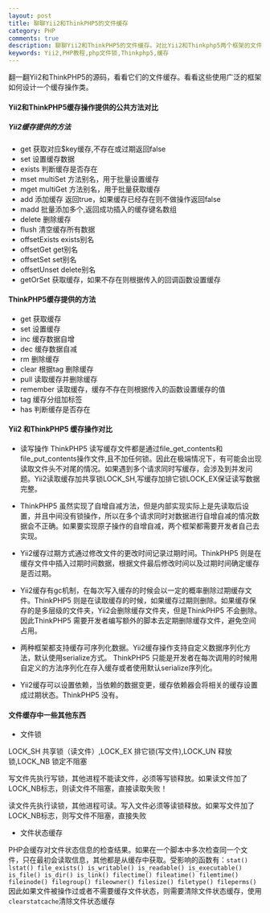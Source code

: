 ```yaml
---
layout: post
title: 聊聊Yii2和ThinkPHP5的文件缓存
category: PHP
comments: true
description: 聊聊Yii2和ThinkPHP5的文件缓存。对比Yii2和Thinkphp5两个框架的文件缓存操作。
keywords: Yii2,PHP教程,php文件锁,Thinkphp5,缓存
---
```



翻一翻Yii2和ThinkPHP5的源码，看看它们的文件缓存。看看这些使用广泛的框架如何设计一个缓存操作类。

#### Yii2和ThinkPHP5缓存操作提供的公共方法对比

##### Yii2缓存提供的方法
*	get  			获取对应$key缓存,不存在或过期返回false
*	set  			设置缓存数据
*	exists 			判断缓存是否存在
*	mset   			multiSet 方法别名，用于批量设置缓存
*	mget  			multiGet 方法别名，用于批量获取缓存
*	add   			添加缓存 返回true，如果缓存已经存在则不做操作返回false
*	madd  			批量添加多个,返回成功插入的缓存键名数组
*	delete			删除缓存
*	flush			清空缓存所有数据
*	offsetExists	exists别名
*	offsetGet		get别名
*	offsetSet 	 	set别名
*	offsetUnset 	delete别名
*	getOrSet 		获取缓存，如果不存在则根据传入的回调函数设置缓存

<!-- more -->

#### ThinkPHP5缓存提供的方法
*	get 	获取缓存
*	set 	设置缓存
*	inc 	缓存数据自增
*	dec 	缓存数据自减
*	rm 		删除缓存
*	clear 	根据tag 删除缓存
*	pull 	读取缓存并删除缓存
*	remember 	读取缓存，缓存不存在则根据传入的函数设置缓存的值
*	tag 	缓存分组加标签
*	has 	判断缓存是否存在

#### Yii2 和ThinkPHP5 缓存操作对比

*	读写操作
ThinkPHP5 读写缓存文件都是通过file_get_contents和file_put_contents操作文件,且不加任何锁。因此在极端情况下，有可能会出现读取文件头不对尾的情况。如果遇到多个请求同时写缓存，会涉及到并发问题。Yii2读取缓存加共享锁LOCK_SH,写缓存加排它锁LOCK_EX保证读写数据完整。

*	ThinkPHP5 虽然实现了自增自减方法，但是内部实现实际上是先读取后设置，并且中间没有锁操作，所以在多个请求同时对数据进行自增自减的情况数据会不正确。如果要实现原子操作的自增自减，两个框架都需要开发者自己去实现。

*	Yii2缓存过期方式通过修改文件的更改时间记录过期时间。ThinkPHP5 则是在缓存文件中插入过期时间数据，根据文件最后修改时间以及过期时间确定缓存是否过期。

*	Yii2缓存有gc机制，在每次写入缓存的时候会以一定的概率删除过期缓存文件。ThinkPHP5 则是在读取缓存的时候，如果缓存过期则删除。如果缓存保存的是多层级的文件夹，Yii2会删除缓存文件夹，但是ThinkPHP5 不会删除。因此ThinkPHP5 需要开发者编写额外的脚本去定期删除缓存文件，避免空间占用。

*	两种框架都支持缓存可序列化数据。Yii2缓存操作支持自定义数据序列化方法，默认使用serialize方式。 ThinkPHP5 只能是开发者在每次调用的时候用自定义的方法序列化在存入缓存或者使用默认serialize序列化。
*	Yii2缓存可以设置依赖，当依赖的数据变更，缓存依赖器会将相关的缓存设置成过期状态。ThinkPHP5 没有。

#### 文件缓存中一些其他东西

*	文件锁

LOCK_SH 共享锁（读文件）,LOCK_EX 排它锁(写文件),LOCK_UN 释放锁,LOCK_NB 锁定不阻塞

写文件先执行写锁，其他进程不能读文件，必须等写锁释放。如果读文件加了LOCK_NB标志，则读文件不阻塞，直接读取失败！

读文件先执行读锁，其他进程可读。写入文件必须等读锁释放。如果写文件加了LOCK_NB标志，则写文件不阻塞，直接失败


*	文件状态缓存

PHP会缓存对文件状态信息的检查结果。如果在一个脚本中多次检查同一个文件，只在最初会读取信息，其他都是从缓存中获取。受影响的函数有：```stat() lstat() file_exists() is_writable() is_readable() is_executable() is_file() is_dir() is_link() filectime() fileatime() filemtime() fileinode() filegroup() fileowner() filesize() filetype() fileperms() ```因此如果文件被操作过或者不需要缓存文件状态，则需要清除文件状态缓存，使用```clearstatcache```清除文件状态缓存